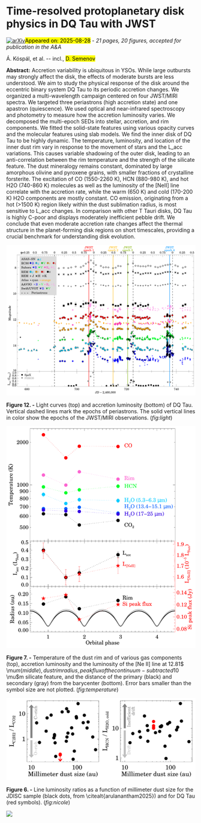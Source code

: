 <div class="macros" style="visibility:hidden;">
$\newcommand{\ensuremath}{}$
$\newcommand{\xspace}{}$
$\newcommand{\object}[1]{\texttt{#1}}$
$\newcommand{\farcs}{{.}''}$
$\newcommand{\farcm}{{.}'}$
$\newcommand{\arcsec}{''}$
$\newcommand{\arcmin}{'}$
$\newcommand{\ion}[2]{#1#2}$
$\newcommand{\textsc}[1]{\textrm{#1}}$
$\newcommand{\hl}[1]{\textrm{#1}}$
$\newcommand{\footnote}[1]{}$
$\newcommand{\linenumbers}$
$\newcommand{\nolinenumbers}$
$\newcommand\natexlab{#1}$</div>



<div id="title">

# Time-resolved protoplanetary disk physics in DQ Tau with JWST

</div>
<div id="comments">

[![arXiv](https://img.shields.io/badge/arXiv-2508.19701-b31b1b.svg)](https://arxiv.org/abs/2508.19701)<mark>Appeared on: 2025-08-28</mark> -  _21 pages, 20 figures, accepted for publication in the A&A_

</div>
<div id="authors">

Á. Kóspál, et al. -- incl., <mark>D. Semenov</mark>

</div>
<div id="abstract">

**Abstract:**            Accretion variability is ubiquitous in YSOs. While large outbursts may strongly affect the disk, the effects of moderate bursts are less understood. We aim to study the physical response of the disk around the eccentric binary system DQ Tau to its periodic accretion changes. We organized a multi-wavelength campaign centered on four JWST/MIRI spectra. We targeted three periastrons (high accretion state) and one apastron (quiescence). We used optical and near-infrared spectroscopy and photometry to measure how the accretion luminosity varies. We decomposed the multi-epoch SEDs into stellar, accretion, and rim components. We fitted the solid-state features using various opacity curves and the molecular features using slab models. We find the inner disk of DQ Tau to be highly dynamic. The temperature, luminosity, and location of the inner dust rim vary in response to the movement of stars and the L_acc variations. This causes variable shadowing of the outer disk, leading to an anti-correlation between the rim temperature and the strength of the silicate feature. The dust mineralogy remains constant, dominated by large amorphous olivine and pyroxene grains, with smaller fractions of crystalline forsterite. The excitation of CO (1550-2260 K), HCN (880-980 K), and hot H2O (740-860 K) molecules as well as the luminosity of the [NeII] line correlate with the accretion rate, while the warm (650 K) and cold (170-200 K) H2O components are mostly constant. CO emission, originating from a hot (>1500 K) region likely within the dust sublimation radius, is most sensitive to L_acc changes. In comparison with other T Tauri disks, DQ Tau is highly C-poor and displays moderately inefficient pebble drift. We conclude that even moderate accretion rate changes affect the thermal structure in the planet-forming disk regions on short timescales, providing a crucial benchmark for understanding disk evolution.         

</div>

<div id="div_fig1">

<img src="tmp_2508.19701/./light_dqtau.png" alt="Fig12" width="100%"/>

**Figure 12. -** Light curves (top) and accretion luminosity (bottom) of DQ Tau. Vertical dashed lines mark the epochs of periastrons. The solid vertical lines in color show the epochs of the JWST/MIRI observations. (*fig:light*)

</div>
<div id="div_fig2">

<img src="tmp_2508.19701/./temperature.png" alt="Fig7" width="100%"/>

**Figure 7. -** Temperature of the dust rim and of various gas components (top), accretion luminosity and the luminosity of the [Ne II] line at 12.81$ \mu$m (middle), dust rim radius, peak flux of the continuum-subtracted 10$ \mu$m silicate feature, and the distance of the primary (black) and secondary (gray) from the barycenter (bottom). Error bars smaller than the symbol size are not plotted. (*fig:temperature*)

</div>
<div id="div_fig3">

<img src="tmp_2508.19701/./nicole2.png" alt="Fig6" width="100%"/>

**Figure 6. -** Line luminosity ratios as a function of millimeter dust size for the JDISC sample (black dots, from \citealt{arulanantham2025}) and for DQ Tau (red symbols). (*fig:nicole*)

</div><div id="qrcode"><img src=https://api.qrserver.com/v1/create-qr-code/?size=100x100&data="https://arxiv.org/abs/2508.19701"></div>